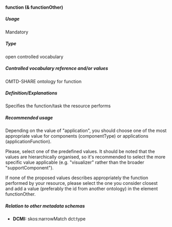 #### function \(& functionOther\)

##### Usage

Mandatory

##### Type

open controlled vocabulary

##### Controlled vocabulary reference and/or values

OMTD-SHARE ontology for function

##### Definition/Explanations

Specifies the function/task the resource performs

##### Recommended usage

Depending on the value of "application", you should choose one of the most appropriate value for components \(componentType\) or applications \(applicationFunction\).

Please, select one of the predefined values. It should be noted that the values are hierarchically organised, so it's recommended to select the more specific value applicable \(e.g. "visualizer" rather than the broader "supportComponent"\).

If none of the proposed values describes appropriately the function performed by your resource, please select the one you consider closest and add a value \(preferably the id from another ontology\) in the element functionOther.

##### Relation to other metadata schemas

* **DCMI:** skos:narrowMatch dct:type



